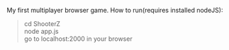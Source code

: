 My first multiplayer browser game.
How to run(requires installed nodeJS):
>cd ShooterZ <br />
>node app.js <br />
>go to localhost:2000 in your browser
